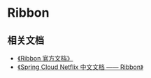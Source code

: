 # Ribbon

## 相关文档

- [《Ribbon 官方文档》](https://github.com/Netflix/ribbon/wiki)
- [《Spring Cloud Netflix 中文文档 —— Ribbon》](https://www.docs4dev.com/docs/zh/spring-cloud/Edgware.SR5/reference/multi_spring-cloud-ribbon.html)

